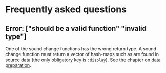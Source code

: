 # Frequently asked questions


## Error: ["should be a valid function" "invalid type"]
One of the sound change functions has the wrong return type. A sound change function must return a vector of hash-maps such as are found in source data (the only obligatory key is `:display`). See the chapter on [data preparation](2-data-preparation.md).
